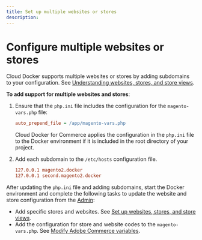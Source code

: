 ```yaml
---
title: Set up multiple websites or stores
description:
---
```


# Configure multiple websites or stores

Cloud Docker supports multiple websites or stores by adding subdomains to your configuration. See [Understanding websites, stores, and store views][].

**To add support for multiple websites and stores**:

1. Ensure that the `php.ini` file includes the configuration for the `magento-vars.php` file:

   ```ini
   auto_prepend_file = /app/magento-vars.php
   ```

   <InlineAlert variant="info" slots="text"/>

   Cloud Docker for Commerce applies the configuration in the `php.ini` file to the Docker environment if it is included in the root directory of your project.

1. Add each subdomain to the `/etc/hosts` configuration file.

   ```conf
   127.0.0.1 magento2.docker
   127.0.0.1 second.magento2.docker
   ```

After updating the `php.ini` file and adding subdomains, start the Docker environment and complete the following tasks to update the website and store configuration from the [Admin](https://glossary.magento.com/magento-admin):

-  Add specific stores and websites. See [Set up websites, stores, and store views][].
-  Add the configuration for store and website codes to the `magento-vars.php`. See [Modify Adobe Commerce variables][].

<!--Link definitions-->

[Modify Adobe Commerce variables]: https://experienceleague.adobe.com/docs/commerce-cloud-service/user-guide/configure-store/multiple-sites.html
[Understanding websites, stores, and store views]: https://experienceleague.adobe.com/docs/commerce-cloud-service/user-guide/configure-store/best-practices.html#store-views
[Set up websites, stores, and store views]: https://experienceleague.adobe.com/docs/commerce-operations/configuration-guide/multi-sites/ms-admin.html
